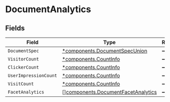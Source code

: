 # DocumentAnalytics


## Fields

| Field                                                                                    | Type                                                                                     | Required                                                                                 | Description                                                                              |
| ---------------------------------------------------------------------------------------- | ---------------------------------------------------------------------------------------- | ---------------------------------------------------------------------------------------- | ---------------------------------------------------------------------------------------- |
| `DocumentSpec`                                                                           | [*components.DocumentSpecUnion](../../models/components/documentspecunion.md)            | :heavy_minus_sign:                                                                       | N/A                                                                                      |
| `VisitorCount`                                                                           | [*components.CountInfo](../../models/components/countinfo.md)                            | :heavy_minus_sign:                                                                       | N/A                                                                                      |
| `ClickerCount`                                                                           | [*components.CountInfo](../../models/components/countinfo.md)                            | :heavy_minus_sign:                                                                       | N/A                                                                                      |
| `UserImpressionCount`                                                                    | [*components.CountInfo](../../models/components/countinfo.md)                            | :heavy_minus_sign:                                                                       | N/A                                                                                      |
| `VisitCount`                                                                             | [*components.CountInfo](../../models/components/countinfo.md)                            | :heavy_minus_sign:                                                                       | N/A                                                                                      |
| `FacetAnalytics`                                                                         | [][components.DocumentFacetAnalytics](../../models/components/documentfacetanalytics.md) | :heavy_minus_sign:                                                                       | N/A                                                                                      |